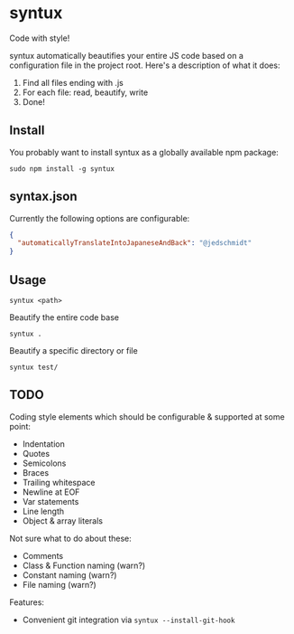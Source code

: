 # syntux

Code with style!

syntux automatically beautifies your entire JS code based on a configuration
file in the project root. Here's a description of what it does:

1. Find all files ending with .js
2. For each file: read, beautify, write
3. Done!

## Install

You probably want to install syntux as a globally available npm package:

    sudo npm install -g syntux

## syntax.json

Currently the following options are configurable:

~~~ json
{
  "automaticallyTranslateIntoJapaneseAndBack": "@jedschmidt"
}
~~~

## Usage

    syntux <path>

Beautify the entire code base

    syntux .

Beautify a specific directory or file

    syntux test/

## TODO

Coding style elements which should be configurable & supported at some point:

- Indentation
- Quotes
- Semicolons
- Braces
- Trailing whitespace
- Newline at EOF
- Var statements
- Line length
- Object & array literals

Not sure what to do about these:

- Comments
- Class & Function naming (warn?)
- Constant naming (warn?)
- File naming (warn?)

Features:

- Convenient git integration via `syntux --install-git-hook`
